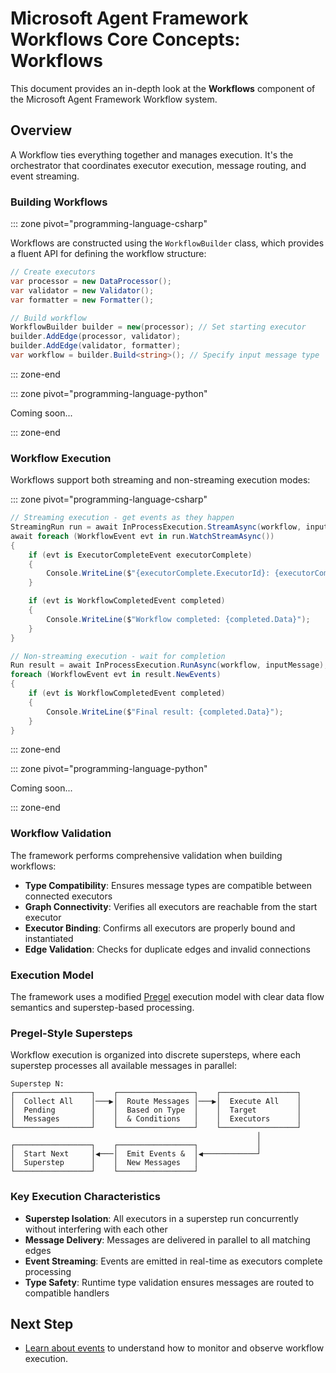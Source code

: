 # Microsoft Agent Framework Workflows Core Concepts: Workflows

This document provides an in-depth look at the **Workflows** component of the Microsoft Agent Framework Workflow system.

## Overview

A Workflow ties everything together and manages execution. It's the orchestrator that coordinates executor execution, message routing, and event streaming.

### Building Workflows

::: zone pivot="programming-language-csharp"

Workflows are constructed using the `WorkflowBuilder` class, which provides a fluent API for defining the workflow structure:

```csharp
// Create executors
var processor = new DataProcessor();
var validator = new Validator();
var formatter = new Formatter();

// Build workflow
WorkflowBuilder builder = new(processor); // Set starting executor
builder.AddEdge(processor, validator);
builder.AddEdge(validator, formatter);
var workflow = builder.Build<string>(); // Specify input message type
```

::: zone-end

::: zone pivot="programming-language-python"

Coming soon...

::: zone-end

### Workflow Execution

Workflows support both streaming and non-streaming execution modes:

::: zone pivot="programming-language-csharp"

```csharp
// Streaming execution - get events as they happen
StreamingRun run = await InProcessExecution.StreamAsync(workflow, inputMessage);
await foreach (WorkflowEvent evt in run.WatchStreamAsync())
{
    if (evt is ExecutorCompleteEvent executorComplete)
    {
        Console.WriteLine($"{executorComplete.ExecutorId}: {executorComplete.Data}");
    }

    if (evt is WorkflowCompletedEvent completed)
    {
        Console.WriteLine($"Workflow completed: {completed.Data}");
    }
}

// Non-streaming execution - wait for completion
Run result = await InProcessExecution.RunAsync(workflow, inputMessage);
foreach (WorkflowEvent evt in result.NewEvents)
{
    if (evt is WorkflowCompletedEvent completed)
    {
        Console.WriteLine($"Final result: {completed.Data}");
    }
}
```

::: zone-end

::: zone pivot="programming-language-python"

Coming soon...

::: zone-end

### Workflow Validation

The framework performs comprehensive validation when building workflows:

- **Type Compatibility**: Ensures message types are compatible between connected executors
- **Graph Connectivity**: Verifies all executors are reachable from the start executor
- **Executor Binding**: Confirms all executors are properly bound and instantiated
- **Edge Validation**: Checks for duplicate edges and invalid connections

### Execution Model

The framework uses a modified [Pregel](https://kowshik.github.io/JPregel/pregel_paper.pdf) execution model with clear data flow semantics and superstep-based processing.

### Pregel-Style Supersteps

Workflow execution is organized into discrete supersteps, where each superstep processes all available messages in parallel:

```text
Superstep N:
┌─────────────────┐    ┌─────────────────┐    ┌─────────────────┐
│  Collect All    │───▶│  Route Messages │───▶│  Execute All    │
│  Pending        │    │  Based on Type  │    │  Target         │
│  Messages       │    │  & Conditions   │    │  Executors      │
└─────────────────┘    └─────────────────┘    └─────────────────┘
                                                       │
┌─────────────────┐    ┌─────────────────┐             │
│  Start Next     │◀───│  Emit Events &  │◀────────────┘
│  Superstep      │    │  New Messages   │
└─────────────────┘    └─────────────────┘
```

### Key Execution Characteristics

- **Superstep Isolation**: All executors in a superstep run concurrently without interfering with each other
- **Message Delivery**: Messages are delivered in parallel to all matching edges
- **Event Streaming**: Events are emitted in real-time as executors complete processing
- **Type Safety**: Runtime type validation ensures messages are routed to compatible handlers

## Next Step

- [Learn about events](./events.md) to understand how to monitor and observe workflow execution.
